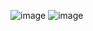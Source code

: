 ![image](https://github.com/user-attachments/assets/8ceaa8bb-d6e2-46ab-8b0c-ddbbb5ae4dea)
![image](https://github.com/user-attachments/assets/afdfc6d6-14ac-457f-a02b-d0e00842377b)

